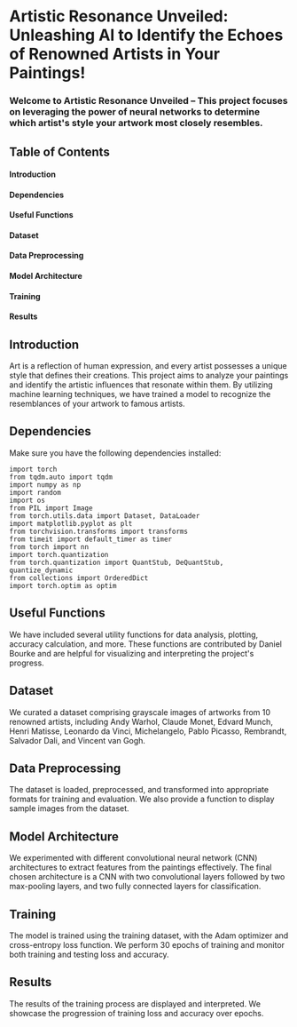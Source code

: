 # Artistic Resonance Unveiled: Unleashing AI to Identify the Echoes of Renowned Artists in Your Paintings! 
### Welcome to Artistic Resonance Unveiled – This project focuses on leveraging the power of neural networks to determine which artist's style your artwork most closely resembles. 

## Table of Contents
#### Introduction
#### Dependencies
#### Useful Functions
#### Dataset
#### Data Preprocessing
#### Model Architecture
#### Training
#### Results

## Introduction
Art is a reflection of human expression, and every artist possesses a unique style that defines their creations. This project aims to analyze your paintings and identify the artistic influences that resonate within them. By utilizing machine learning techniques, we have trained a model to recognize the resemblances of your artwork to famous artists.

## Dependencies
Make sure you have the following dependencies installed:

```
import torch
from tqdm.auto import tqdm
import numpy as np
import random
import os
from PIL import Image
from torch.utils.data import Dataset, DataLoader
import matplotlib.pyplot as plt
from torchvision.transforms import transforms
from timeit import default_timer as timer
from torch import nn
import torch.quantization
from torch.quantization import QuantStub, DeQuantStub, quantize_dynamic
from collections import OrderedDict
import torch.optim as optim 
```

## Useful Functions
We have included several utility functions for data analysis, plotting, accuracy calculation, and more. These functions are contributed by Daniel Bourke and are helpful for visualizing and interpreting the project's progress.

## Dataset
We curated a dataset comprising grayscale images of artworks from 10 renowned artists, including Andy Warhol, Claude Monet, Edvard Munch, Henri Matisse, Leonardo da Vinci, Michelangelo, Pablo Picasso, Rembrandt, Salvador Dali, and Vincent van Gogh.

## Data Preprocessing
The dataset is loaded, preprocessed, and transformed into appropriate formats for training and evaluation. We also provide a function to display sample images from the dataset.

## Model Architecture
We experimented with different convolutional neural network (CNN) architectures to extract features from the paintings effectively. The final chosen architecture is a CNN with two convolutional layers followed by two max-pooling layers, and two fully connected layers for classification.

## Training
The model is trained using the training dataset, with the Adam optimizer and cross-entropy loss function. We perform 30 epochs of training and monitor both training and testing loss and accuracy.

## Results
The results of the training process are displayed and interpreted. We showcase the progression of training loss and accuracy over epochs.


